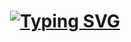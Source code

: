 <h1 align="center">
  <a href="https://git.io/typing-svg"><img src="https://readme-typing-svg.herokuapp.com/?font=Roboto+Condensed&size=75&duration=2500&pause=600&color=F7ED0C&background=000000EE&center=true&vCenter=true&multiline=true&width=1920&height=384&lines=Hello+there!;My+Name+Is+Rafael+Casa+Santa+Pierote!;Welcome+To+My+Profile!" alt="Typing SVG" /></a>
</h1>
